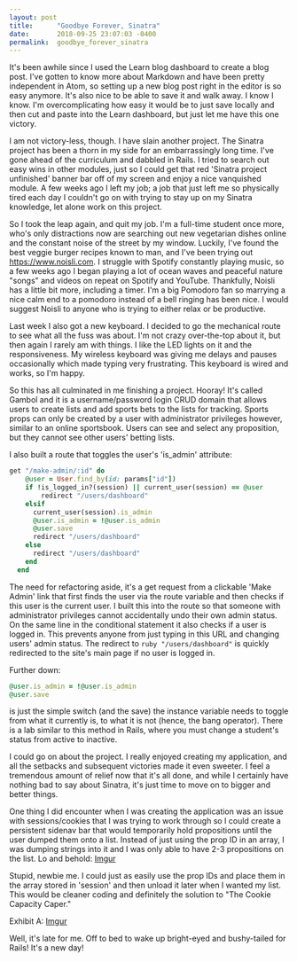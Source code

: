 ```yaml
---
layout: post
title:      "Goodbye Forever, Sinatra"
date:       2018-09-25 23:07:03 -0400
permalink:  goodbye_forever_sinatra
---
```


It's been awhile since I used the Learn blog dashboard to create a blog post. I've gotten to know more about Markdown and have been pretty independent in Atom, so setting up a new blog post right in the editor is so easy anymore. It's also nice to be able to save it and walk away. I know I know. I'm overcomplicating how easy it would be to just save locally and then cut and paste into the Learn dashboard, but just let me have this one victory.

I am not victory-less, though. I have slain another project. The Sinatra project has been a thorn in my side for an embarrassingly long time. I've gone ahead of the curriculum and dabbled in Rails. I tried to search out easy wins in other modules, just so I could get that red 'Sinatra project unfinished' banner bar off of my screen and enjoy a nice vanquished module. A few weeks ago I left my job; a job that just left me so physically tired each day I couldn't go on with trying to stay up on my Sinatra knowledge, let alone work on this project. 

So I took the leap again, and quit my job. I'm a full-time student once more, who's only distractions now are searching out new vegetarian dishes online and the constant noise of the street by my window. Luckily, I've found the best veggie burger recipes known to man, and I've been trying out https://www.noisli.com. I struggle with Spotify constantly playing music, so a few weeks ago I began playing a lot of ocean waves and peaceful nature "songs" and videos on repeat on Spotify and YouTube. Thankfully, Noisli has a little bit more, including a timer. I'm a big Pomodoro fan so marrying a nice calm end to a pomodoro instead of a bell ringing has been nice. I would suggest Noisli to anyone who is trying to either relax or be productive.

Last week I also got a new keyboard. I decided to go the mechanical route to see what all the fuss was about. I'm not crazy over-the-top about it, but then again I rarely am with things. I like the LED lights on it and the responsiveness. My wireless keyboard was giving me delays and pauses occasionally which made typing very frustrating. This keyboard is wired and works, so I'm happy.

So this has all culminated in me finishing a project. Hooray! It's called Gambol and it is a username/password login CRUD domain that allows users to create lists and add sports bets to the lists for tracking. Sports props can only be created by a user with administrator privileges however, similar to an online sportsbook. Users can see and select any proposition, but they cannot see other users' betting lists.

I also built a route that toggles the user's 'is_admin' attribute:
```ruby
get "/make-admin/:id" do
    @user = User.find_by(id: params["id"])
    if !is_logged_in?(session) || current_user(session) == @user
        redirect "/users/dashboard"
    elsif
      current_user(session).is_admin
      @user.is_admin = !@user.is_admin
      @user.save
      redirect "/users/dashboard"
    else
      redirect "/users/dashboard"
    end
  end
```
The need for refactoring aside, it's a get request from a clickable 'Make Admin' link that first finds the user via the route variable and then checks if this user is the current user. I built this into the route so that someone with administrator privileges cannot accidentally undo their own admin status. On the same line in the conditional statement it also checks if a user is logged in. This prevents anyone from just typing in this URL and changing users' admin status. The redirect to ```ruby "/users/dashboard"``` is quickly redirected to the site's main page if no user is logged in.

Further down:
```ruby
@user.is_admin = !@user.is_admin
@user.save
```
is just the simple switch (and the save) the instance variable needs to toggle from what it currently is, to what it is not (hence, the bang operator). There is a lab similar to this method in Rails, where you must change a student's status from active to inactive.

I could go on about the project. I really enjoyed creating my application, and all the setbacks and subsequent victories made it even sweeter. I feel a tremendous amount of relief now that it's all done, and while I certainly have nothing bad to say about Sinatra, it's just time to move on to bigger and better things.

One thing I did encounter when I was creating the application was an issue with sessions/cookies that I was trying to work through so I could create a persistent sidenav bar that would temporarily hold propositions until the user dumped them onto a list. Instead of just using the prop ID in an array, I was dumping strings into it and I was only able to have 2-3 propositions on the list. Lo and behold: 
[Imgur](https://i.imgur.com/Tk44Ugf.png)

Stupid, newbie me. I could just as easily use the prop IDs and place them in the array stored in 'session' and then unload it later when I wanted my list. This would be cleaner coding and definitely the solution to "The Cookie Capacity Caper."

Exhibit A:
[Imgur](https://i.imgur.com/jNutCbg.png)

Well, it's late for me. Off to bed to wake up bright-eyed and bushy-tailed for Rails! It's a new day!



